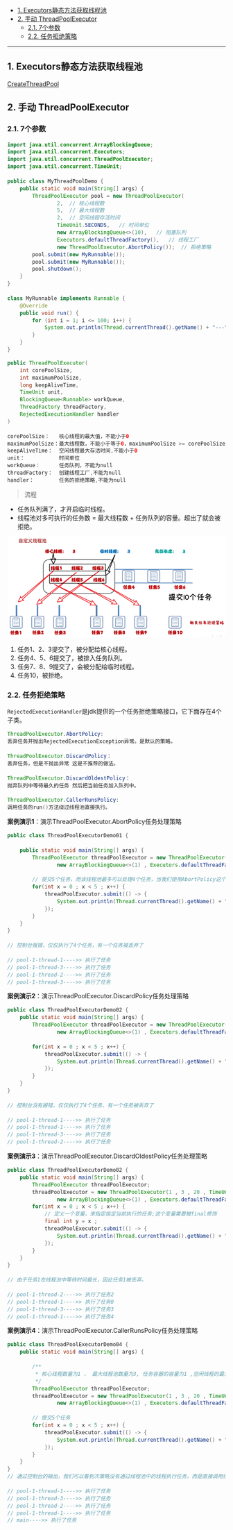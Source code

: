 - [1. Executors静态方法获取线程池](#1-executors静态方法获取线程池)
- [2. 手动 ThreadPoolExecutor](#2-手动-threadpoolexecutor)
  - [2.1. 7个参数](#21-7个参数)
  - [2.2. 任务拒绝策略](#22-任务拒绝策略)

---
## 1. Executors静态方法获取线程池

[CreateThreadPool](../../codes/juc/create_threads/src/main/java/CreateThreadPool.java)

## 2. 手动 ThreadPoolExecutor
### 2.1. 7个参数
```java
import java.util.concurrent.ArrayBlockingQueue;
import java.util.concurrent.Executors;
import java.util.concurrent.ThreadPoolExecutor;
import java.util.concurrent.TimeUnit;

public class MyThreadPoolDemo {
    public static void main(String[] args) {
        ThreadPoolExecutor pool = new ThreadPoolExecutor(
                2,  // 核心线程数
                5,  // 最大线程数
                2,  // 空闲线程存活时间
                TimeUnit.SECONDS,   // 时间单位
                new ArrayBlockingQueue<>(10),   // 阻塞队列
                Executors.defaultThreadFactory(),   // 线程工厂
                new ThreadPoolExecutor.AbortPolicy());  // 拒绝策略
        pool.submit(new MyRunnable());
        pool.submit(new MyRunnable());
        pool.shutdown();
    }
}

class MyRunnable implements Runnable {
    @Override
    public void run() {
        for (int i = 1; i <= 100; i++) {
            System.out.println(Thread.currentThread().getName() + "---" + i);
        }
    }
}
```

```java
public ThreadPoolExecutor(
    int corePoolSize,
    int maximumPoolSize,
    long keepAliveTime,
    TimeUnit unit,
    BlockingQueue<Runnable> workQueue,
    ThreadFactory threadFactory,
    RejectedExecutionHandler handler
)
    
corePoolSize：   核心线程的最大值，不能小于0
maximumPoolSize：最大线程数，不能小于等于0，maximumPoolSize >= corePoolSize
keepAliveTime：  空闲线程最大存活时间,不能小于0
unit：           时间单位
workQueue：      任务队列，不能为null
threadFactory：  创建线程工厂,不能为null      
handler：        任务的拒绝策略,不能为null  
```

> 流程

- 任务队列满了，才开启临时线程。
- 线程池对多可执行的任务数 = 最大线程数 + 任务队列的容量。超出了就会被拒绝。

![alt text](../../images/image-65.png)

1. 任务1、2、3提交了，被分配给核心线程。
2. 任务4、5、6提交了，被排入任务队列。
3. 任务7、8、9提交了，会被分配给临时线程。
4. 任务10，被拒绝。


### 2.2. 任务拒绝策略


`RejectedExecutionHandler`是jdk提供的一个任务拒绝策略接口，它下面存在4个子类。

```java
ThreadPoolExecutor.AbortPolicy: 		    
丢弃任务并抛出RejectedExecutionException异常。是默认的策略。

ThreadPoolExecutor.DiscardPolicy： 		   
丢弃任务，但是不抛出异常 这是不推荐的做法。

ThreadPoolExecutor.DiscardOldestPolicy：    
抛弃队列中等待最久的任务 然后把当前任务加入队列中。

ThreadPoolExecutor.CallerRunsPolicy:        
调用任务的run()方法绕过线程池直接执行。
```


**案例演示1**：演示ThreadPoolExecutor.AbortPolicy任务处理策略

```java
public class ThreadPoolExecutorDemo01 {

    public static void main(String[] args) {
        ThreadPoolExecutor threadPoolExecutor = new ThreadPoolExecutor(1 , 3 , 20 , TimeUnit.SECONDS ,
                new ArrayBlockingQueue<>(1) , Executors.defaultThreadFactory() , new ThreadPoolExecutor.AbortPolicy()) ;

        // 提交5个任务，而该线程池最多可以处理4个任务，当我们使用AbortPolicy这个任务处理策略的时候，就会抛出异常
        for(int x = 0 ; x < 5 ; x++) {
            threadPoolExecutor.submit(() -> {
                System.out.println(Thread.currentThread().getName() + "---->> 执行了任务");
            });
        }
    }
}

// 控制台报错，仅仅执行了4个任务，有一个任务被丢弃了

// pool-1-thread-1---->> 执行了任务
// pool-1-thread-3---->> 执行了任务
// pool-1-thread-2---->> 执行了任务
// pool-1-thread-3---->> 执行了任务
```

**案例演示2**：演示ThreadPoolExecutor.DiscardPolicy任务处理策略

```java
public class ThreadPoolExecutorDemo02 {
    public static void main(String[] args) {
        ThreadPoolExecutor threadPoolExecutor = new ThreadPoolExecutor(1 , 3 , 20 , TimeUnit.SECONDS ,
                new ArrayBlockingQueue<>(1) , Executors.defaultThreadFactory() , new ThreadPoolExecutor.DiscardPolicy()) ;

        for(int x = 0 ; x < 5 ; x++) {
            threadPoolExecutor.submit(() -> {
                System.out.println(Thread.currentThread().getName() + "---->> 执行了任务");
            });
        }
    }
}

// 控制台没有报错，仅仅执行了4个任务，有一个任务被丢弃了

// pool-1-thread-1---->> 执行了任务
// pool-1-thread-1---->> 执行了任务
// pool-1-thread-3---->> 执行了任务
// pool-1-thread-2---->> 执行了任务
```




**案例演示3**：演示ThreadPoolExecutor.DiscardOldestPolicy任务处理策略

```java
public class ThreadPoolExecutorDemo02 {
    public static void main(String[] args) {
        ThreadPoolExecutor threadPoolExecutor;
        threadPoolExecutor = new ThreadPoolExecutor(1 , 3 , 20 , TimeUnit.SECONDS ,
                new ArrayBlockingQueue<>(1) , Executors.defaultThreadFactory() , new ThreadPoolExecutor.DiscardOldestPolicy());
        for(int x = 0 ; x < 5 ; x++) {
            // 定义一个变量，来指定指定当前执行的任务;这个变量需要被final修饰
            final int y = x ;
            threadPoolExecutor.submit(() -> {
                System.out.println(Thread.currentThread().getName() + "---->> 执行了任务" + y);
            });     
        }
    }
}

// 由于任务1在线程池中等待时间最长，因此任务1被丢弃。

// pool-1-thread-2---->> 执行了任务2
// pool-1-thread-1---->> 执行了任务0
// pool-1-thread-3---->> 执行了任务3
// pool-1-thread-1---->> 执行了任务4
```




**案例演示4**：演示ThreadPoolExecutor.CallerRunsPolicy任务处理策略

```java
public class ThreadPoolExecutorDemo04 {
    public static void main(String[] args) {

        /**
         * 核心线程数量为1 ， 最大线程池数量为3, 任务容器的容量为1 ,空闲线程的最大存在时间为20s
         */
        ThreadPoolExecutor threadPoolExecutor;
        threadPoolExecutor = new ThreadPoolExecutor(1 , 3 , 20 , TimeUnit.SECONDS ,
                new ArrayBlockingQueue<>(1) , Executors.defaultThreadFactory() , new ThreadPoolExecutor.CallerRunsPolicy());

        // 提交5个任务
        for(int x = 0 ; x < 5 ; x++) {
            threadPoolExecutor.submit(() -> {
                System.out.println(Thread.currentThread().getName() + "---->> 执行了任务");
            });
        }
    }
}
// 通过控制台的输出，我们可以看到次策略没有通过线程池中的线程执行任务，而是直接调用任务的run()方法绕过线程池直接执行。

// pool-1-thread-1---->> 执行了任务
// pool-1-thread-3---->> 执行了任务
// pool-1-thread-2---->> 执行了任务
// pool-1-thread-1---->> 执行了任务
// main---->> 执行了任务
```
